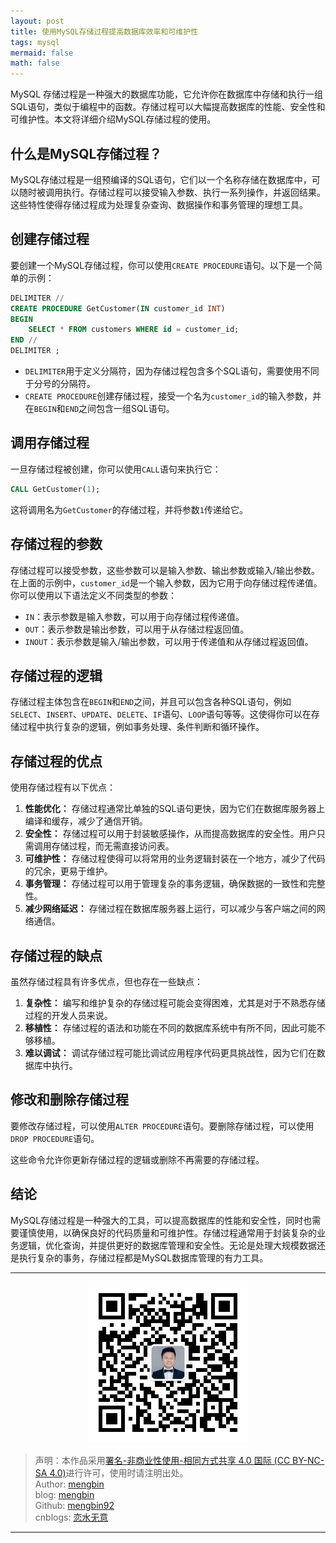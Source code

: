 ```yaml
---
layout: post
title: 使用MySQL存储过程提高数据库效率和可维护性
tags: mysql
mermaid: false
math: false
---  
```


MySQL 存储过程是一种强大的数据库功能，它允许你在数据库中存储和执行一组SQL语句，类似于编程中的函数。存储过程可以大幅提高数据库的性能、安全性和可维护性。本文将详细介绍MySQL存储过程的使用。

## 什么是MySQL存储过程？

MySQL存储过程是一组预编译的SQL语句，它们以一个名称存储在数据库中，可以随时被调用执行。存储过程可以接受输入参数、执行一系列操作，并返回结果。这些特性使得存储过程成为处理复杂查询、数据操作和事务管理的理想工具。

## 创建存储过程

要创建一个MySQL存储过程，你可以使用`CREATE PROCEDURE`语句。以下是一个简单的示例：

```sql
DELIMITER //
CREATE PROCEDURE GetCustomer(IN customer_id INT)
BEGIN
    SELECT * FROM customers WHERE id = customer_id;
END //
DELIMITER ;
```

- `DELIMITER`用于定义分隔符，因为存储过程包含多个SQL语句，需要使用不同于分号的分隔符。
- `CREATE PROCEDURE`创建存储过程，接受一个名为`customer_id`的输入参数，并在`BEGIN`和`END`之间包含一组SQL语句。

## 调用存储过程

一旦存储过程被创建，你可以使用`CALL`语句来执行它：

```sql
CALL GetCustomer(1);
```

这将调用名为`GetCustomer`的存储过程，并将参数`1`传递给它。

## 存储过程的参数

存储过程可以接受参数，这些参数可以是输入参数、输出参数或输入/输出参数。在上面的示例中，`customer_id`是一个输入参数，因为它用于向存储过程传递值。你可以使用以下语法定义不同类型的参数：

- `IN`：表示参数是输入参数，可以用于向存储过程传递值。
- `OUT`：表示参数是输出参数，可以用于从存储过程返回值。
- `INOUT`：表示参数是输入/输出参数，可以用于传递值和从存储过程返回值。

## 存储过程的逻辑

存储过程主体包含在`BEGIN`和`END`之间，并且可以包含各种SQL语句，例如`SELECT`、`INSERT`、`UPDATE`、`DELETE`、`IF`语句、`LOOP`语句等等。这使得你可以在存储过程中执行复杂的逻辑，例如事务处理、条件判断和循环操作。

## 存储过程的优点

使用存储过程有以下优点：

1. **性能优化：** 存储过程通常比单独的SQL语句更快，因为它们在数据库服务器上编译和缓存，减少了通信开销。
2. **安全性：** 存储过程可以用于封装敏感操作，从而提高数据库的安全性。用户只需调用存储过程，而无需直接访问表。
3. **可维护性：** 存储过程使得可以将常用的业务逻辑封装在一个地方，减少了代码的冗余，更易于维护。
4. **事务管理：** 存储过程可以用于管理复杂的事务逻辑，确保数据的一致性和完整性。
5. **减少网络延迟：** 存储过程在数据库服务器上运行，可以减少与客户端之间的网络通信。

## 存储过程的缺点

虽然存储过程具有许多优点，但也存在一些缺点：

1. **复杂性：** 编写和维护复杂的存储过程可能会变得困难，尤其是对于不熟悉存储过程的开发人员来说。
2. **移植性：** 存储过程的语法和功能在不同的数据库系统中有所不同，因此可能不够移植。
3. **难以调试：** 调试存储过程可能比调试应用程序代码更具挑战性，因为它们在数据库中执行。

## 修改和删除存储过程

要修改存储过程，可以使用`ALTER PROCEDURE`语句。要删除存储过程，可以使用`DROP PROCEDURE`语句。

这些命令允许你更新存储过程的逻辑或删除不再需要的存储过程。

## 结论

MySQL存储过程是一种强大的工具，可以提高数据库的性能和安全性，同时也需要谨慎使用，以确保良好的代码质量和可维护性。存储过程通常用于封装复杂的业务逻辑，优化查询，并提供更好的数据库管理和安全性。无论是处理大规模数据还是执行复杂的事务，存储过程都是MySQL数据库管理的有力工具。  

---

<div align="center">
  <img src="../img/qrcode_wechat.jpg" alt="孟斯特">
</div>

> 声明：本作品采用[署名-非商业性使用-相同方式共享 4.0 国际 (CC BY-NC-SA 4.0)](https://creativecommons.org/licenses/by-nc-sa/4.0/deed.zh)进行许可，使用时请注明出处。  
> Author: [mengbin](mengbin1992@outlook.com)  
> blog: [mengbin](https://mengbin.top)  
> Github: [mengbin92](https://mengbin92.github.io/)  
> cnblogs: [恋水无意](https://www.cnblogs.com/lianshuiwuyi/)  

---
